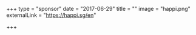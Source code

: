 +++
type = "sponsor"
date = "2017-06-29"
title = ""
image = "happi.png"
externalLink = "https://happi.sg/en"

+++